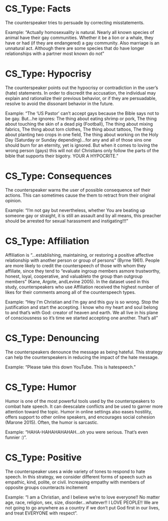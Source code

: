 # CS_Type: Facts
The counterspeaker tries to persuade by correcting misstatements. 

Example: “Actually  homosexuality  is  natural. Nearly all known species of animal have their gay communities.  Whether it  be  a  lion  or  a  whale,  they  have  or  had (if  they  are  endangered)  a  gay  community.  Also  marriage is  an  unnatural  act.  Although  there  are  some  species  that do have longer relationships with a partner most known do not”

# CS_Type: Hypocrisy
The counterspeaker points out the hypocrisy or contradiction in the user’s (hate) statements. In order to discredit the accusation, the individual may explain and rationalize their previous behavior, or if they are persuadable, resolve to avoid the dissonant behavior in the future.

Example: “The ‘US  Pastor’  can’t  accept  gays  because  the  Bible  says  not to  be  gay.  But...he  ignores: The  thing  about  eating  shrimp or  pork,  The  thing  about  touching  the  skin  of  a  dead  pig (Football), The thing about mixing fabrics, The thing about torn clothes, The thing about tattoos, The thing about planting two crops in one field, The thing about working on the Holy Day (Saturday or Sunday depending)...for any and all of those sins one should burn for an eternity, yet is ignored. But when it comes to loving the wrong person (gays) this will not do! Christians only follow the parts of the bible that supports their bigotry. YOUR A HYPOCRITE.” 

# CS_Type: Consequences
The counterspeaker warns the user of possible consequence sof  their actions.  This  can  sometimes  cause  the  them to retract from their original opinion. 

Example: “I’m not gay but nevertheless, whether You are beating up someone gay or straight, it is still an assault and by all means, this preacher should be arrested for sexual harassment and instigating!!!”

# CS_Type: Affiliation 
Affiliation  is  “...establishing,  maintaining,  or restoring a positive affective relationship with another person  or  group  of  persons”  (Byrne  1961).  People  are  more likely to credit the counterspeech of those with whom they affiliate,  since  they  tend  to  “evaluate  ingroup  members  asmore  trustworthy,  honest,  loyal,  cooperative,  and  valuableto the group than outgroup members”   (Kane, Argote, andLevine 2005). In the dataset used in this study, counterspeakers who use Affiliation received the highest number of likes for their comments among all of the counterspeech types.

Example: “Hey I’m Christian and I’m gay and this guy is so wrong. Stop the justification and start the accepting. I know who my heart and soul belong to and that’s with  God:  creator  of  heaven  and  earth.  We  all  live  in  his plane of consciousness so it’s time we started accepting one another.  That’s  all”  

# CS_Type: Denouncing
The  counterspeakers  denounce  the  message  as  being  hateful. This strategy can help the counterspeakers in reducing the  impact  of  the  hate  message.

Example: “Please take this down YouTube. This is hatespeech.”

# CS_Type: Humor
Humor is one of the most powerful tools used by the counterspeakers to combat hate speech. It can deescalate conflicts and be used to garner more attention toward the topic. Humor in online settings also eases hostility, offers support to other online speakers, and encourages  social  cohesion  (Marone  2015).  Often,  the  humor  is sarcastic.

Example: “HAHA-HAHAHAHAHAH...oh  you  were  serious.  That’s  even  funnier :)”. 

# CS_Type: Positive
The  counterspeaker  uses  a  wide  variety  of tones to respond to hate speech. In this strategy, we consider different forms of speech such as empathic, kind, polite, or civil. Increasing empathy with members of opposite groups counteracts  incitement

Example:  “I  am  a  Christian, and I believe we’re to love everyone!! No matter age, race, religion, sex, size, disorder...whatever!! I LOVE PEOPLE!! We are not going to go anywhere as a country if we don’t put  God  first  in  our  lives,  and  treat  EVERYONE  with  respect”.
